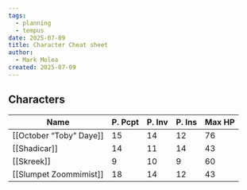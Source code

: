 ```yaml
---
tags:
  - planning
  - tempus
date: 2025-07-09
title: Character Cheat sheet
author:
  - Mark Molea
created: 2025-07-09
---
```

## Characters

| Name                    | P. Pcpt | P. Inv | P. Ins | Max HP |
| ----------------------- | ------- | ------ | ------ | ------ |
| [[October “Toby” Daye]] | 15      | 14     | 12     | 76     |
| [[Shadicar]]            | 14      | 11     | 14     | 43     |
| [[Skreek]]              | 9       | 10     | 9      | 60     |
| [[Slumpet Zoommimist]]  | 18      | 14     | 12     | 43     |
